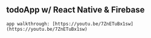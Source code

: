 ## todoApp w/ React Native & Firebase
```
app walkthrough: [https://youtu.be/7ZnETuBx1sw](https://youtu.be/7ZnETuBx1sw)
```